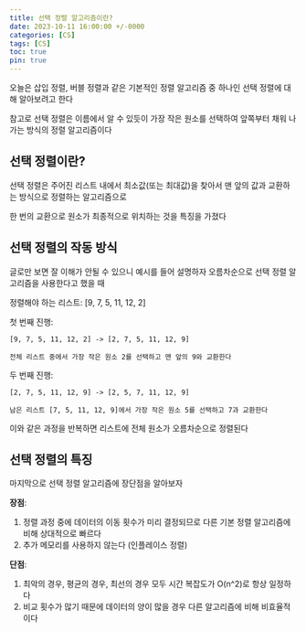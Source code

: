 ```yaml
---
title: 선택 정렬 알고리즘이란?
date: 2023-10-11 16:00:00 +/-0000
categories: [CS]
tags: [CS]
toc: true
pin: true
---
```


오늘은 삽입 정렬, 버블 정렬과 같은 기본적인 정렬 알고리즘 중 하나인 선택 정렬에 대해 알아보려고 한다

참고로 선택 정렬은 이름에서 알 수 있듯이 가장 작은 원소를 선택하여 앞쪽부터 채워 나가는 방식의 정렬 알고리즘이다

## 선택 정렬이란?

선택 정렬은 주어진 리스트 내에서 최소값(또는 최대값)을 찾아서 맨 앞의 값과 교환하는 방식으로 정렬하는 알고리즘으로 

한 번의 교환으로 원소가 최종적으로 위치하는 것을 특징을 가졌다

## 선택 정렬의 작동 방식

글로만 보면 잘 이해가 안될 수 있으니 예시를 들어
설명하자 오름차순으로 선택 정렬 알고리즘을 사용한다고 했을 때

정렬해야 하는 리스트: [9, 7, 5, 11, 12, 2]

첫 번째 진행:

~~~
[9, 7, 5, 11, 12, 2] -> [2, 7, 5, 11, 12, 9]

전체 리스트 중에서 가장 작은 원소 2를 선택하고 맨 앞의 9와 교환한다
~~~

두 번째 진행:

~~~
[2, 7, 5, 11, 12, 9] -> [2, 5, 7, 11, 12, 9]

남은 리스트 [7, 5, 11, 12, 9]에서 가장 작은 원소 5를 선택하고 7과 교환한다
~~~

이와 같은 과정을 반복하면 리스트에 전체 원소가 오름차순으로 정렬된다

## 선택 정렬의 특징

마지막으로 선택 정렬 알고리즘에 장단점을 알아보자

**장점**:
1. 정렬 과정 중에 데이터의 이동 횟수가 미리 결정되므로 다른 기본 정렬 알고리즘에 비해 상대적으로 빠르다
2. 추가 메모리를 사용하지 않는다 (인플레이스 정렬)

**단점**:
1. 최악의 경우, 평균의 경우, 최선의 경우 모두 시간 복잡도가 O(n^2)로 항상 일정하다
2. 비교 횟수가 많기 때문에 데이터의 양이 많을 경우 다른 알고리즘에 비해 비효율적이다


